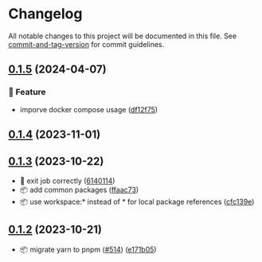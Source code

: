 # Changelog

All notable changes to this project will be documented in this file. See [commit-and-tag-version](https://github.com/absolute-version/commit-and-tag-version) for commit guidelines.

## [0.1.5](https://github.com/demokratie-live/democracy-development/compare/index-sync-bundestagio@v0.1.4...index-sync-bundestagio@v0.1.5) (2024-04-07)


### 🚀 Feature

* imporve docker compose usage ([df12f75](https://github.com/demokratie-live/democracy-development/commit/df12f751199dc85ac0ca7d9425d09faf3af836ea))

## [0.1.4](https://github.com/demokratie-live/democracy-development/compare/index-sync-bundestagio@v0.1.3...index-sync-bundestagio@v0.1.4) (2023-11-01)

## [0.1.3](https://github.com/demokratie-live/democracy-development/compare/index-sync-bundestagio@v0.1.2...index-sync-bundestagio@v0.1.3) (2023-10-22)


* 🐛 exit job correctly ([6140114](https://github.com/demokratie-live/democracy-development/commit/6140114dcc6b31e5e2525d0cb8fcc684f1e28299))
* 📦️ add common packages ([ffaac73](https://github.com/demokratie-live/democracy-development/commit/ffaac738ab8bd2376bdc6f792c741a51df253002))
* 📦️ use workspace:* instead of * for local package references ([cfc139e](https://github.com/demokratie-live/democracy-development/commit/cfc139e62c56dcd67c363d45227bb7675acb863a))

## [0.1.2](https://github.com/demokratie-live/democracy-development/compare/index-sync-bundestagio@v0.1.0...index-sync-bundestagio@v0.1.2) (2023-10-21)


* 📦️ migrate yarn to pnpm ([#514](https://github.com/demokratie-live/democracy-development/issues/514)) ([e171b05](https://github.com/demokratie-live/democracy-development/commit/e171b05ac0b007e070c73e804f9322f61c95903b))
